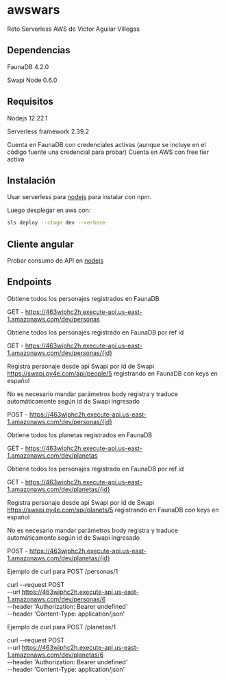 # awswars
Reto Serverless AWS de Victor Aguilar Villegas
## Dependencias
FaunaDB 4.2.0

Swapi Node 0.6.0

## Requisitos
Nodejs 12.22.1

Serverless framework 2.39.2

Cuenta en FaunaDB con credenciales activas (aunque se incluye en el código fuente una credencial para probar)
Cuenta en AWS con free tier activa

## Instalación
Usar serverless para [nodejs](https://www.npmjs.com/package/serverless) para instalar con npm.

Luego desplegar en aws con:
```bash
sls deploy --stage dev --verbose
```
## Cliente angular
Probar consumo de API en [nodejs](https://sapiensliberty.github.io/ngawswars/)
## Endpoints
  Obtiene todos los personajes registrados en FaunaDB
  
  GET - https://463wiphc2h.execute-api.us-east-1.amazonaws.com/dev/personas
  
  Obtiene todos los personajes registrado en FaunaDB por  ref id
  
  GET - https://463wiphc2h.execute-api.us-east-1.amazonaws.com/dev/personas/{id}
  
  Registra personaje desde api Swapi por id de Swapi https://swapi.py4e.com/api/people/5 registrando en FaunaDB con keys en español
  
  No es necesario mandar parámetros body registra y traduce automáticamente según id de Swapi ingresado
  
  POST - https://463wiphc2h.execute-api.us-east-1.amazonaws.com/dev/personas/{id}
  
  Obtiene todos los planetas registrados en FaunaDB
  
  GET - https://463wiphc2h.execute-api.us-east-1.amazonaws.com/dev/planetas
  
  Obtiene todos los personajes registrado en FaunaDB por  ref id
  
  GET - https://463wiphc2h.execute-api.us-east-1.amazonaws.com/dev/planetas/{id}
  
  Registra personaje desde api Swapi por id de Swapi https://swapi.py4e.com/api/planets/5 registrando en FaunaDB con keys en español
  
  No es necesario mandar parámetros body registra y traduce automáticamente según id de Swapi ingresado
  
  POST - https://463wiphc2h.execute-api.us-east-1.amazonaws.com/dev/planetas/{id}
  
  Ejemplo de curl para POST /personas/1
  
  curl --request POST \
  --url https://463wiphc2h.execute-api.us-east-1.amazonaws.com/dev/personas/6 \
  --header 'Authorization: Bearer undefined' \
  --header 'Content-Type: application/json'
  
  Ejemplo de curl para POST /planetas/1
  
  curl --request POST \
  --url https://463wiphc2h.execute-api.us-east-1.amazonaws.com/dev/planetas/6 \
  --header 'Authorization: Bearer undefined' \
  --header 'Content-Type: application/json'
